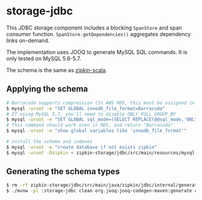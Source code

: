 # storage-jdbc

This JDBC storage component includes a blocking `SpanStore` and span consumer function.
`SpanStore.getDependencies()` aggregates dependency links on-demand.

The implementation uses JOOQ to generate MySQL SQL commands. It is only tested on MySQL 5.6-5.7.

The schema is the same as [zipkin-scala](https://github.com/openzipkin/zipkin/tree/master/zipkin-anormdb).

## Applying the schema

```bash
# Barracuda supports compression (In AWS RDS, this must be assigned in a parameter group)
$ mysql -uroot -e "SET GLOBAL innodb_file_format=Barracuda"
# If using MySQL 5.7, you'll need to disable ONLY_FULL_GROUP_BY
$ mysql -uroot -e "SET GLOBAL sql_mode=(SELECT REPLACE(@@sql_mode,'ONLY_FULL_GROUP_BY',''))"
# This command should work even in RDS, and return "Barracuda"
$ mysql -uroot -e "show global variables like 'innodb_file_format'"

# install the schema and indexes
$ mysql -uroot -e "create database if not exists zipkin"
$ mysql -uroot -Dzipkin < zipkin-storage/jdbc/src/main/resources/mysql.sql
```

## Generating the schema types

```bash
$ rm -rf zipkin-storage/jdbc/src/main/java/zipkin/jdbc/internal/generated/
$ ./mvnw -pl :storage-jdbc clean org.jooq:jooq-codegen-maven:generate com.mycila:license-maven-plugin:format
```
